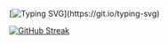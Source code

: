 <!--[![Typing SVG](https://readme-typing-svg.demolab.com?font=Fira+Code&pause=1000&width=435&lines=Hey!+I'm+Harsha%3E%3E;Welcome+to+my+Github!)](https://git.io/typing-svg)-->

<!--
**Deva-Harsha-Sai/Deva-Harsha-Sai** is a ✨ _special_ ✨ repository because its `README.md` (this file) appears on your GitHub profile.

Here are some ideas to get you started:

- 🔭 I’m currently working on ...
- 🌱 I’m currently learning ...
- 👯 I’m looking to collaborate on ...
- 🤔 I’m looking for help with ...
- 💬 Ask me about ...
- 📫 How to reach me: ...
- 😄 Pronouns: ...
- ⚡ Fun fact: ...
-->
[![Typing SVG](https://readme-typing-svg.demolab.com?font=Fira+Code&pause=1000&width=725&lines=Welcome+to+my+Github!%3E%3E;Visit+'Deva-Harsha-Sai/ML'+for+Machine+Learning🤖+Projects>>%3E%3E;Happy+Learning+✨;)](https://git.io/typing-svg)

[![GitHub Streak](https://streak-stats.demolab.com?user=Deva-Harsha-Sai&theme=tokyonight-duo&hide_border=true)](https://git.io/streak-stats)
